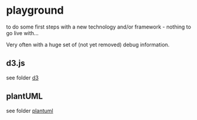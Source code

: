 # playground
to do some first steps with a new technology and/or framework - nothing to go live with...

Very often with a huge set of (not yet removed) debug information.

## d3.js

see folder [d3](./d3.js/)

## plantUML

see folder [plantuml](./plantuml/)

